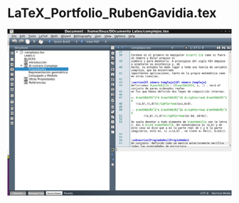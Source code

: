 # LaTeX_Portfolio_RubenGavidia.tex

![latex](https://github.com/RubenGavidia/LaTeX_Portfolio_RubenGavidia.tex/blob/main/LaTeX_Document01_Cardano_NumeroComplejos.png?raw=true)
